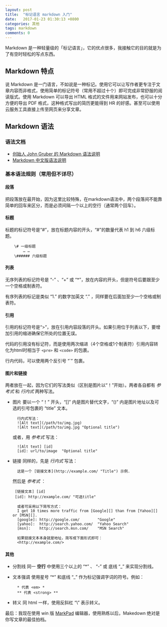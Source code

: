 ```yaml
---
layout: post
title:  "标记语言 markdown 入门"
date:   2017-01-23 01:30:13 +0800
categories: 其他
tags: markdown
comments: 0
---
```


Markdown 是一种轻量级的「标记语言」，它的优点很多，我接触它的目的就是为了有空时轻松的写点东西。<!--more-->

## Markdown 特点

说 Markdown 是一门语言，不如说是一种标记。使用它可以让写作者更专注于文章内容而非格式，使用简单的标记符号（常用不超过十个）即可完成非常舒服的阅读版式。使用 Markdown 可以导出 HTML 格式的文件用来网站发布，也可以十分方便的导出 PDF 格式，这种格式写出的简历更能得到 HR 的好感。甚至可以使用云服务工具直接上传至网页来分享文章。

## Markdown 语法

### 语法文档

- [创始人 John Gruber 的 Markdown 语法说明](http://daringfireball.net/projects/markdown/syntax)
- [Markdown 中文版语法说明](http://wowubuntu.com/markdown/#list)

### 基本语法规则（常用但不详尽）

#### 段落

把段落放在最开始，因为这里比较特殊，在markdown语法中，两个段落间不能靠简单的回车来区分，而是必须间隔一个以上的空行（通常两个回车）。

#### 标题

标题的标记符号是“#”，放在标题内容的开头，“#”的数量代表 h1 到 h6 六级标题。

        \# 一级标题
            … …
        \###### 六级标题

#### 列表

无序列表的标记符号是 “-” 、“+” 或 “*”，放在内容的开头，但是符号后要跟至少一个空格或制表符。

有序列表的标记是类似 “1.” 的数字加英文 “.” ，同样要在后面加至少一个空格或制表符。

#### 引用

引用的标记符号是“>”，放在引用内容段落的开头。如果引用位于列表以下，要增加引用的缩进确保它所处的位置无误。

代码的引用没有标记符，而是使用两次缩进（4个空格或1个制表符）引用内容转化为html时相当于 `<pre>` 和 `<code>` 的包裹。

行内代码，可以使用两个反引号 “\`” 包裹。

#### 图片和链接

两者放在一起，因为它们的写法类似（区别是图片以“！”开始）。两者各自都有 *参考式* 和 *行内式* 两种写法。

- 图片
  要以一个 “！” 开头，“[]” 内是图片替代文字，“()” 内是图片地址以及可选的引号包裹的 “title” 文本。

        行内式写法：
        ![Alt text](/path/to/img.jpg)
        ![Alt text](/path/to/img.jpg "Optional title")

  或者，用 *参考式* 写法：

        ![Alt text] [id]
        [id]: url/to/image  "Optional title"

- 链接
  同样的，先是 *行内式* 写法：

        这是一个 [链接文本](http://example.com/ "Title") 示例.

  然后是 *参考式* ：

       [链接文本] [id]
       [id]: http://example.com/ "可选title"

        或者可采用以下简写方式：
        I get 10 times more traffic from [Google][] than from [Yahoo][] or [MSN][].
        [google]: http://google.com/        "Google"
        [yahoo]:  http://search.yahoo.com/  "Yahoo Search"
        [msn]:    http://search.msn.com/    "MSN Search"

        如果链接文本本身就是地址，简写成下面形式即可：
        <http://example.com/>

#### 其他

- 分割线
  同一 **空行** 中使用三个以上的 “*” 、 “-” 或 底线 “_” 来实现分割线。

- 文本强调
  使用星号 “*” 和底线 “_” 作为标记强调字词的符号。例如：

        * 代表 <em> *
        ** 代表 <strong> **

- 转义
  同 html 一样，使用反斜杠 “\” 表示转义。

最后：我现在使用 win 版 [MarkPad](http://code52.org/DownmarkerWPF/) 编辑器，使用熟练以后，Makedown 绝对是你写文章的最佳拍档。
